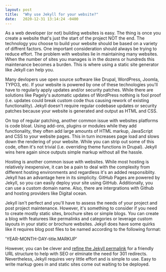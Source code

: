 ```yaml
---
layout: post
title:  "Why use Jekyll for your website?"
date:   2020-12-31 13:14:24 -0400
---
```

As a web developer (or not) building websites is easy. The thing is once you create a website that's just the start of the project NOT the end. The technology you choose to build your website should be based on a variety of diffrent factors. One important consideration should always be trying to reduce effort. The problem with websites lie in maintaining many websites. When the number of sites you manages is in the dozens or hundreds this maintenance becomes a burden. This is where using a static site generator like Jekyll can help you. 


Many devlopers use open source software like Drupal, WordPress, Joomla, TYPO3, etc. If your website is powered by one of these technologies you'll have to regularly apply updates and/or security patches. While there are solutions like Pagely's automatic updates of WordPress nothing is fool proof (i.e. updates could break custom code thus causing rework of existing functionality). Jekyll doesn't require regular codebase updates or security patches because your website is generated and output as HTML and CSS.

On top of regular patching, another common issue with websites platforms is code bloat. Using add-ons, plugins or modules while they add functionality, they often add large amounts of HTML markup, JavaScript and CSS to your website pages. This in turn increases page load and slows down the rendering of your website. While you can strip out some of this code, often it's not trivial (i.e. overriding theme functions in Drupal). Jekyll wins here again since outputs simple markup without all the hassle. 

Hosting is another common issue with websites. While most hosting is relatively inexpensive, it can be a pain to deal with the complexity from different hosting environments and regardless it's an added responsiblity. Jekyll has an advantage here in its simplicity. GitHub Pages are powered by Jekyll, so you can easily deploy your site using GitHub. Additionally, you can use a custom domain name. Also, there are intergrations with Github and hosting providers like Digital ocean.

Jekyll isn't perfect and you'll have to assess the needs of your project and post project maintenance. However, it's something to consider if you need to create mostly static sites, brochure sites or simple blogs. You can create a blog with featurees like permalinks and categories or leverage custom layouts in your static or brochure websites. Jekyll does have some quirks like it requires blog post files to be named according to the following format:

'YEAR-MONTH-DAY-title.MARKUP'

However, you can be clever and <a href="/using-permalinks-jekyll/">refine the Jekyll permalink</a> for a friendly URL structure to help with SEO or elminate the need for 301 redirects. Nevertheless, Jekyll requires very little effort and is simple to use. Easy to write markup goes in and static sites come out waiting to be deployed.
